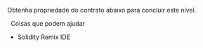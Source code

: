 Obtenha propriedade do contrato abaixo para concluir este nível.

&nbsp;
Coisas que podem ajudar
* Solidity Remix IDE